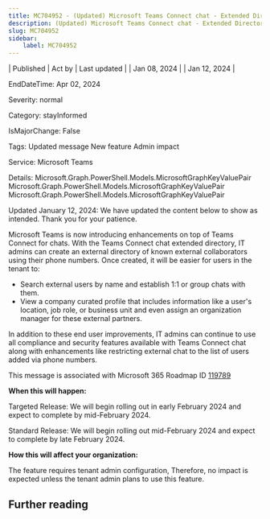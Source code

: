 ```yaml
---
title: MC704952 - (Updated) Microsoft Teams Connect chat - Extended Directory
description: (Updated) Microsoft Teams Connect chat - Extended Directory
slug: MC704952
sidebar:
    label: MC704952
---
```


| Published | Act by | Last updated |
| Jan 08, 2024 |  | Jan 12, 2024 |

EndDateTime: Apr 02, 2024

Severity: normal

Category: stayInformed

IsMajorChange: False

Tags: Updated message New feature Admin impact

Service: Microsoft Teams

Details: Microsoft.Graph.PowerShell.Models.MicrosoftGraphKeyValuePair Microsoft.Graph.PowerShell.Models.MicrosoftGraphKeyValuePair Microsoft.Graph.PowerShell.Models.MicrosoftGraphKeyValuePair

<p style="">Updated January 12, 2024: We have updated the content below to show as intended. Thank you for your patience.</p><p style="">Microsoft&nbsp;Teams is now introducing enhancements on top of Teams Connect for chats. With the Teams Connect chat extended directory, IT admins can create an external directory of known external collaborators using their phone numbers. Once created, it will be easier for users in the tenant to:<br></p><ul><li>Search external users by name and establish 1:1 or group chats with them.</li><li>View a company curated profile that includes information like a user's location, job role, or business unit and even assign an organization manager for these external partners.</li></ul><p>In addition to these end user improvements, IT admins can continue to use all compliance and security features available with Teams Connect chat along with enhancements like restricting external chat to the list of users added via phone numbers.</p>
<p>This message is associated with Microsoft 365 Roadmap ID <a href="https://www.microsoft.com/microsoft-365/roadmap?filters=&amp;searchterms=119789" target="_blank">119789</a></p>
<p><b>When this will happen:</b></p>

<p>Targeted Release: We will begin rolling out in early February 2024 and expect to complete by mid-February 2024.<br></p><p>Standard Release: We will begin rolling out mid-February 2024 and expect to complete by late February 2024.</p>

<p><b>How this will affect your organization:</b></p>

<p>The feature requires tenant admin configuration, Therefore, no impact is expected unless the tenant admin plans to use this feature.</p>

## Further reading
